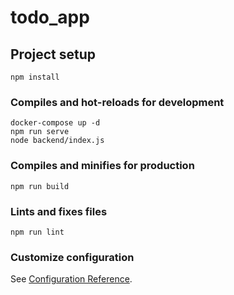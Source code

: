 # todo_app

## Project setup
```
npm install
```

### Compiles and hot-reloads for development
```
docker-compose up -d
npm run serve
node backend/index.js
```

### Compiles and minifies for production
```
npm run build
```

### Lints and fixes files
```
npm run lint
```

### Customize configuration
See [Configuration Reference](https://cli.vuejs.org/config/).
